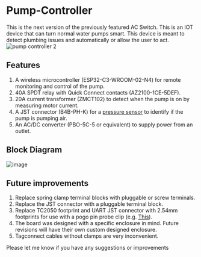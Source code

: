 # Pump-Controller
This is the next version of the previously featured AC Switch. This is an IOT device that can turn normal water pumps smart. This device is meant to detect plumbing issues and automatically or allow the user to act. 
![pump controller 2](https://github.com/citrineio/Pump-Controller/assets/71399691/d706a8df-9d00-4625-a965-b05dbc918611)

## Features

 1. A wireless microcontroller (ESP32-C3-WROOM-02-N4) for remote monitoring and control of the pump.
 2.  40A SPDT relay with Quick Connect contacts (AZ2100-1CE-5DEF).
 3. 20A current transformer (ZMCT102) to detect when the pump is on by measuring motor current.
 4. A JST connector (B4B-PH-K) for a [pressure sensor](https://www.digikey.com/en/products/detail/seeed-technology-co-ltd/114991178/7387419)  to identify if the pump is pumping air.
 5. An AC/DC converter (PBO-5C-5 or equivalent) to supply power from an outlet.

## Block Diagram

![image](https://github.com/citrineio/Pump-Controller/assets/71399691/bc506c60-6d8e-498c-943c-5a957d4b092c)

## Future improvements

 1. Replace spring clamp terminal blocks with pluggable or screw terminals.
 2. Replace the JST connector with a pluggable terminal block.
 3. Replace TC2050 footprint and UART JST connector with 2.54mm footprints for use with a pogo pin probe clip (e.g. [This](https://www.adafruit.com/product/5434)).
 4. The board was designed with a specific enclosure in mind. Future revisions will have their own custom designed enclosure.
 5. Tagconnect cables without clamps are very inconvenient. 


Please let me know if you have any suggestions or improvements



